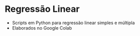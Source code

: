 # Regressão Linear
- Scripts em Python para regressão linear simples e múltipla
- Elaborados no Google Colab
